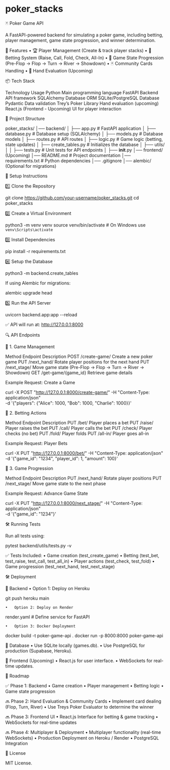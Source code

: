 # poker_stacks

🃏 Poker Game API

A FastAPI-powered backend for simulating a poker game, including betting, player management, game state progression, and winner determination.

🚀 Features
	•	🏆 Player Management (Create & track player stacks)
	•	🎲 Betting System (Raise, Call, Fold, Check, All-In)
	•	🔄 Game State Progression (Pre-Flop → Flop → Turn → River → Showdown)
	•	🃏 Community Cards Handling
	•	🎯 Hand Evaluation (Upcoming)

📦 Tech Stack

Technology	Usage
Python	Main programming language
FastAPI	Backend API framework
SQLAlchemy	Database ORM
SQLite/PostgreSQL	Database
Pydantic	Data validation
Trey’s Poker Library	Hand evaluation (upcoming)
React.js (Frontend - Upcoming)	UI for player interaction

📂 Project Structure

poker_stacks/
│── backend/
│   ├── app.py               # FastAPI application
│   ├── database.py          # Database setup (SQLAlchemy)
│   ├── models.py            # Database models
│   ├── routes.py            # API routes
│   ├── logic.py             # Game logic (betting, state updates)
│   ├── create_tables.py     # Initializes the database
│   ├── utils/
│   │   ├── tests.py         # Unit tests for API endpoints
│   ├── __init__.py
│── frontend/ (Upcoming)
│── README.md                # Project documentation
│── requirements.txt         # Python dependencies
│── .gitignore
│── alembic/ (Optional for migrations)

🔧 Setup Instructions

1️⃣ Clone the Repository

git clone https://github.com/your-username/poker_stacks.git
cd poker_stacks

2️⃣ Create a Virtual Environment

python3 -m venv venv
source venv/bin/activate  # On Windows use `venv\Scripts\activate`

3️⃣ Install Dependencies

pip install -r requirements.txt

4️⃣ Setup the Database

python3 -m backend.create_tables

If using Alembic for migrations:

alembic upgrade head

5️⃣ Run the API Server

uvicorn backend.app:app --reload

✅ API will run at: http://127.0.0.1:8000

🔍 API Endpoints

📌 1. Game Management

Method	Endpoint	Description
POST	/create-game/	Create a new poker game
PUT	/next_hand/	Rotate player positions for the next hand
PUT	/next_stage/	Move game state (Pre-Flop → Flop → Turn → River → Showdown)
GET	/get-game/{game_id}	Retrieve game details

Example Request: Create a Game

curl -X POST "http://127.0.0.1:8000/create-game/" -H "Content-Type: application/json" \
    -d '{"players": {"Alice": 1000, "Bob": 1000, "Charlie": 1000}}'

📌 2. Betting Actions

Method	Endpoint	Description
PUT	/bet/	Player places a bet
PUT	/raise/	Player raises the bet
PUT	/call/	Player calls the bet
PUT	/check/	Player checks (no bet)
PUT	/fold/	Player folds
PUT	/all-in/	Player goes all-in

Example Request: Player Bets

curl -X PUT "http://127.0.0.1:8000/bet/" -H "Content-Type: application/json" \
    -d '{"game_id": "1234", "player_id": 1, "amount": 100}'

📌 3. Game Progression

Method	Endpoint	Description
PUT	/next_hand/	Rotate player positions
PUT	/next_stage/	Move game state to the next phase

Example Request: Advance Game State

curl -X PUT "http://127.0.0.1:8000/next_stage/" -H "Content-Type: application/json" \
    -d '{"game_id": "1234"}'

🛠 Running Tests

Run all tests using:

pytest backend/utils/tests.py -v

✅ Tests Included:
	•	Game creation (test_create_game)
	•	Betting (test_bet, test_raise, test_call, test_all_in)
	•	Player actions (test_check, test_fold)
	•	Game progression (test_next_hand, test_next_stage)

🛠 Deployment

🔹 Backend
	•	Option 1: Deploy on Heroku

git push heroku main

	•	Option 2: Deploy on Render

render.yaml  # Define service for FastAPI

	•	Option 3: Docker Deployment

docker build -t poker-game-api .
docker run -p 8000:8000 poker-game-api

🔹 Database
	•	Use SQLite locally (games.db).
	•	Use PostgreSQL for production (Supabase, Heroku).

🔹 Frontend (Upcoming)
	•	React.js for user interface.
	•	WebSockets for real-time updates.

📌 Roadmap

✅ Phase 1: Backend
	•	Game creation
	•	Player management
	•	Betting logic
	•	Game state progression

🔜 Phase 2: Hand Evaluation & Community Cards
	•	Implement card dealing (Flop, Turn, River)
	•	Use Treys Poker Evaluator to determine the winner

🔜 Phase 3: Frontend UI
	•	React.js Interface for betting & game tracking
	•	WebSockets for real-time updates

🔜 Phase 4: Multiplayer & Deployment
	•	Multiplayer functionality (real-time WebSockets)
	•	Production Deployment on Heroku / Render
	•	PostgreSQL Integration

📜 License

MIT License.